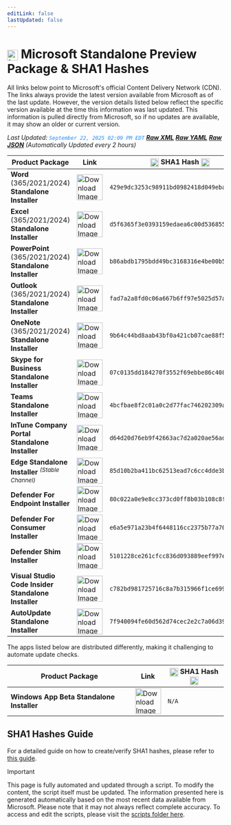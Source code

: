 ```yaml
---
editLink: false
lastUpdated: false
---
```

# <img src="/images/Microsoft_Logo_512px.png" alt="image" width="25" style="vertical-align: middle; display: inline-block;" /> Microsoft Standalone Preview Package & SHA1 Hashes

<span class="extra-small">All links below point to Microsoft's official Content Delivery Network (CDN).</span>
<span class="extra-small">The links always provide the latest version available from Microsoft as of the last update. However, the version details listed below reflect the specific version available at the time this information was last updated. This information is pulled directly from Microsoft, so if no updates are available, it may show an older or current version.</span>

<span class="extra-small">_Last Updated: <code style="color : dodgerblue">September 22, 2025 02:09 PM EDT</code> [**_Raw XML_**](https://github.com/cocopuff2u/MOFA/blob/main/latest_raw_files/macos_standalone_preview.xml) [**_Raw YAML_**](https://github.com/cocopuff2u/MOFA/blob/main/latest_raw_files/macos_standalone_preview.yaml) [**_Raw JSON_**](https://github.com/cocopuff2u/MOFA/blob/main/latest_raw_files/macos_standalone_preview.json)
 (Automatically Updated every 2 hours)_</span>

| **Product Package** | **Link** | **<img src="/images/sha-256.png" alt="image" width="20" style="vertical-align: middle; display: inline-block;" /> SHA1 Hash <img src="/images/sha-256.png" alt="image" width="20" style="vertical-align: middle; display: inline-block;" />** |
|----------------------|----------|------------------|
| **Word** (365/2021/2024) **Standalone Installer** | <a href="https://res.public.onecdn.static.microsoft/mro1cdnstorage/1ac37578-5a24-40fb-892e-b89d85b6dfaa/MacAutoupdate/Microsoft_Word_16.101.25092124_Updater.pkg"><img src="/images/MSWD_512x512x32.png" alt="Download Image" width="60"></a> | `429e9dc3253c98911bd0982418d049ebaad09a98` |
| **Excel** (365/2021/2024) **Standalone Installer** | <a href="https://res.public.onecdn.static.microsoft/mro1cdnstorage/1ac37578-5a24-40fb-892e-b89d85b6dfaa/MacAutoupdate/Microsoft_Excel_16.101.25092124_Updater.pkg"><img src="/images/XCEL_512x512x32.png" alt="Download Image" width="60"></a> | `d5f6365f3e0393159edaea6c00d53685519897b6` |
| **PowerPoint** (365/2021/2024) **Standalone Installer** | <a href="https://res.public.onecdn.static.microsoft/mro1cdnstorage/1ac37578-5a24-40fb-892e-b89d85b6dfaa/MacAutoupdate/Microsoft_PowerPoint_16.101.25092124_Updater.pkg"><img src="/images/PPT3_512x512x32.png" alt="Download Image" width="60"></a> | `b86abdb1795bdd49bc3168316e4be00b588695f8` |
| **Outlook** (365/2021/2024) **Standalone Installer**| <a href="https://res.public.onecdn.static.microsoft/mro1cdnstorage/1ac37578-5a24-40fb-892e-b89d85b6dfaa/MacAutoupdate/Microsoft_Outlook_16.101.25092124_Updater.pkg"><img src="/images/Outlook_512x512x32.png" alt="Download Image" width="60"></a> | `fad7a2a8fd0c06a667b6ff97e5025d57a73303b9` |
| **OneNote** (365/2021/2024) **Standalone Installer** | <a href="https://res.public.onecdn.static.microsoft/mro1cdnstorage/1ac37578-5a24-40fb-892e-b89d85b6dfaa/MacAutoupdate/Microsoft_OneNote_16.101.25092124_Updater.pkg"><img src="/images/OneNote_512x512x32.png" alt="Download Image" width="60"></a> | `9b64c44bd8aab43bf0a421cb07cae88f5d46574f` |
| **Skype for Business Standalone Installer** | <a href="https://officecdn.microsoft.com/pr/1ac37578-5a24-40fb-892e-b89d85b6dfaa/MacAutoupdate/SkypeForBusinessUpdater-16.31.8.pkg"><img src="/images/skype_for_business.png" alt="Download Image" width="60"></a> | `07c0135dd184270f3552f69ebbe86c40830b6e48` |
| **Teams Standalone Installer** | <a href="https://statics.teams.cdn.office.net/production-osx/25255.702.3963.1832/MicrosoftTeams.pkg"><img src="/images/teams_512x512x32.png" alt="Download Image" width="60"></a> | `4bcfbae8f2c01a0c2d77fac746202309a2b54aea` |
| **InTune Company Portal Standalone Installer** | <a href="https://officecdnmac.microsoft.com/pr/1ac37578-5a24-40fb-892e-b89d85b6dfaa/MacAutoupdate/CompanyPortal_5.2508.0-Upgrade.pkg"><img src="/images/companyportal.png" alt="Download Image" width="60"></a> | `d64d20d76eb9f42663ac7d2a020ae56ad37ac43f` |
| **Edge Standalone Installer** <sup>_(Stable Channel)_</sup> | <a href="https://officecdn-microsoft-com.akamaized.net/pr/03adf619-38c6-4249-95ff-4a01c0ffc962/MacAutoupdate/MicrosoftEdgeUpdate-134.0.3124.51.pkg"><img src="/images/edge_app.png" alt="Download Image" width="60"></a> | `85d10b2ba411bc62513ead7c6cc4dde3b66ad2a1` |
| **Defender For Endpoint Installer** | <a href="https://officecdnmac.microsoft.com/pr/1ac37578-5a24-40fb-892e-b89d85b6dfaa/MacAutoupdate/wdav-upgrade.pkg"><img src="/images/defender_512x512x32.png" alt="Download Image" width="60"></a> | `80c022a0e9e8cc373cd0ff8b03b108c8f59c577c` |
| **Defender For Consumer Installer** | <a href="https://officecdnmac.microsoft.com/pr/1ac37578-5a24-40fb-892e-b89d85b6dfaa/MacAutoupdate/Microsoft_Defender_101.25072.0011_Individuals_Installer.pkg"><img src="/images/defender_512x512x32.png" alt="Download Image" width="60"></a> | `e6a5e971a23b4f6448116cc2375b77a709c66521` |
| **Defender Shim Installer** | <a href="https://officecdnmac.microsoft.com/pr/1ac37578-5a24-40fb-892e-b89d85b6dfaa/MacAutoupdate/Microsoft_Defender_101.24080.0001_Individuals_Shim_Installer.pkg"><img src="/images/defender_512x512x32.png" alt="Download Image" width="60"></a> | `5101228ce261cfcc836d093889eef997e8f62dfd` |
| **Visual Studio Code Insider Standalone Installer** | <a href="https://vscode.download.prss.microsoft.com/dbazure/download/insider/1217722c34017d9bd87e804e80efabba5a1e3226/VSCode-darwin-universal.zip"><img src="/images/Code_512x512x32.png" alt="Download Image" width="60"></a> | `c782bd981725716c8a7b315966f1ce699afacba0` |
| **AutoUpdate Standalone Installer** | <a href="https://officecdnmac.microsoft.com/pr/1ac37578-5a24-40fb-892e-b89d85b6dfaa/MacAutoupdate/Microsoft_AutoUpdate_4.80.25073044_Updater.pkg"><img src="/images/autoupdate.png" alt="Download Image" width="60"></a> | `7f940094fe60d562d74cec2e2c7a06d39ead4c14` |

<span class="extra-small">The apps listed below are distributed differently, making it challenging to automate update checks.</span>

| **Product Package** | **Link** | **<img src="/images/sha-256.png" alt="image" width="20" style="vertical-align: middle; display: inline-block;" /> SHA1 Hash <img src="/images/sha-256.png" alt="image" width="20" style="vertical-align: middle; display: inline-block;" />** |
|----------------------|----------|------------------|
| **Windows App Beta Standalone Installer** | <a href="https://install.appcenter.ms/orgs/rdmacios-k2vy/apps/microsoft-remote-desktop-for-mac/distribution_groups/all-users-of-microsoft-remote-desktop-for-mac"><img src="/images/windowsapp.png" alt="Download Image" width="60"></a> | `N/A` |

## SHA1 Hashes Guide

For a detailed guide on how to create/verify SHA1 hashes, please refer to [this guide](/guides/how_to_sha1).

> [!IMPORTANT]
> This page is fully automated and updated through a script. To modify the content, the script itself must be updated. The information presented here is generated automatically based on the most recent data available from Microsoft. Please note that it may not always reflect complete accuracy. To access and edit the scripts, please visit the [scripts folder here](https://github.com/cocopuff2u/MOFA_WEBSITE/tree/main/update_readme_scripts).
